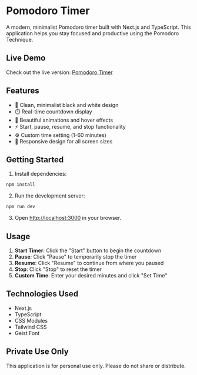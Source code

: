 # Pomodoro Timer

A modern, minimalist Pomodoro timer built with Next.js and TypeScript. This application helps you stay focused and productive using the Pomodoro Technique.

## Live Demo

Check out the live version: [Pomodoro Timer](https://pomodoro-tim3r.vercel.app/)

## Features

- 🎯 Clean, minimalist black and white design
- ⏱️ Real-time countdown display
- 🎨 Beautiful animations and hover effects
- ⚡ Start, pause, resume, and stop functionality
- ⚙️ Custom time setting (1-60 minutes)
- 📱 Responsive design for all screen sizes

## Getting Started

1. Install dependencies:
```bash
npm install
```

2. Run the development server:
```bash
npm run dev
```

3. Open [http://localhost:3000](http://localhost:3000) in your browser.

## Usage

1. **Start Timer**: Click the "Start" button to begin the countdown
2. **Pause**: Click "Pause" to temporarily stop the timer
3. **Resume**: Click "Resume" to continue from where you paused
4. **Stop**: Click "Stop" to reset the timer
5. **Custom Time**: Enter your desired minutes and click "Set Time"

## Technologies Used

- Next.js
- TypeScript
- CSS Modules
- Tailwind CSS
- Geist Font

## Private Use Only

This application is for personal use only. Please do not share or distribute.
